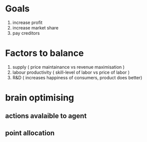 # Goals
1. increase profit
2. increase market share
3. pay creditors

# Factors to balance
1. supply ( price maintainance vs revenue maximisation )
2. labour productivity ( skill-level of labor vs price of labor )
3. R&D ( increases happiness of consumers, product does better)

# brain optimising

## actions avalaible to agent

## point allocation
